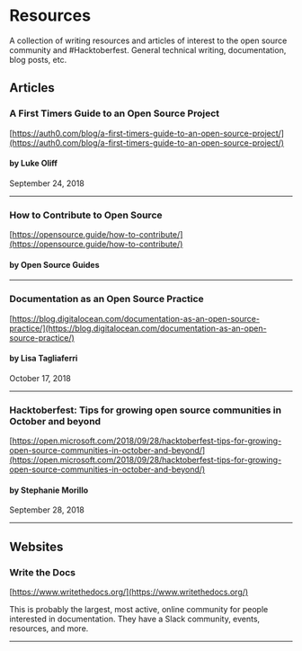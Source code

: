 # Resources
A collection of writing resources and articles of interest to the open source community and #Hacktoberfest. General technical writing, documentation, blog posts, etc.

## Articles

### A First Timers Guide to an Open Source Project
[https://auth0.com/blog/a-first-timers-guide-to-an-open-source-project/](https://auth0.com/blog/a-first-timers-guide-to-an-open-source-project/)
#### by Luke Oliff
September 24, 2018

---

### How to Contribute to Open Source
[https://opensource.guide/how-to-contribute/](https://opensource.guide/how-to-contribute/)
#### by Open Source Guides

---

### Documentation as an Open Source Practice
[https://blog.digitalocean.com/documentation-as-an-open-source-practice/](https://blog.digitalocean.com/documentation-as-an-open-source-practice/)
#### by Lisa Tagliaferri
October 17, 2018

---

### Hacktoberfest: Tips for growing open source communities in October and beyond
[https://open.microsoft.com/2018/09/28/hacktoberfest-tips-for-growing-open-source-communities-in-october-and-beyond/](https://open.microsoft.com/2018/09/28/hacktoberfest-tips-for-growing-open-source-communities-in-october-and-beyond/)
#### by Stephanie Morillo
September 28, 2018

---

## Websites

### Write the Docs 
[https://www.writethedocs.org/](https://www.writethedocs.org/)

This is probably the largest, most active, online community for people interested in documentation. They have a Slack community, events, resources, and more.

---
